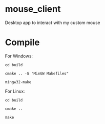 # mouse_client

Desktop app to interact with my custom mouse

# Compile

For Windows:

`cd build`

`cmake .. -G "MinGW Makefiles"`

`mingw32-make`

For Linux:

`cd build`

`cmake ..`

`make`
